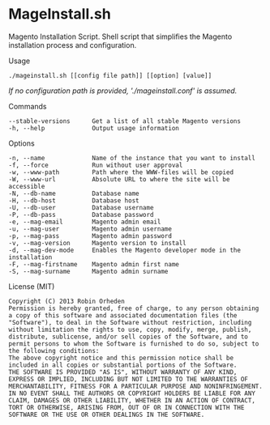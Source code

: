 MageInstall.sh
==============

Magento Installation Script. Shell script that simplifies the Magento installation process and configuration.

  Usage

    ./mageinstall.sh [[config file path]] [[option] [value]]

*If no configuration path is provided, './mageinstall.conf' is assumed.*

  Commands

    --stable-versions      Get a list of all stable Magento versions
    -h, --help             Output usage information

  Options
  
    -n, --name             Name of the instance that you want to install
    -f, --force            Run without user approval
    -w, --www-path         Path where the WWW-files will be copied
    -W, --www-url          Absolute URL to where the site will be accessible
    -N, --db-name          Database name
    -H, --db-host          Database host
    -U, --db-user          Database username
    -P, --db-pass          Database password
    -e, --mag-email        Magento admin email
    -u, --mag-user         Magento admin username
    -p, --mag-pass         Magento admin password
    -v, --mag-version      Magento version to install
    -d, --mag-dev-mode     Enables the Magento developer mode in the installation
    -F, --mag-firstname    Magento admin first name
    -S, --mag-surname      Magento admin surname

  License (MIT)
    
    Copyright (C) 2013 Robin Orheden
    Permission is hereby granted, free of charge, to any person obtaining a copy of this software and associated documentation files (the "Software"), to deal in the Software without restriction, including without limitation the rights to use, copy, modify, merge, publish, distribute, sublicense, and/or sell copies of the Software, and to permit persons to whom the Software is furnished to do so, subject to the following conditions:
    The above copyright notice and this permission notice shall be included in all copies or substantial portions of the Software.
    THE SOFTWARE IS PROVIDED "AS IS", WITHOUT WARRANTY OF ANY KIND, EXPRESS OR IMPLIED, INCLUDING BUT NOT LIMITED TO THE WARRANTIES OF MERCHANTABILITY, FITNESS FOR A PARTICULAR PURPOSE AND NONINFRINGEMENT. IN NO EVENT SHALL THE AUTHORS OR COPYRIGHT HOLDERS BE LIABLE FOR ANY CLAIM, DAMAGES OR OTHER LIABILITY, WHETHER IN AN ACTION OF CONTRACT, TORT OR OTHERWISE, ARISING FROM, OUT OF OR IN CONNECTION WITH THE SOFTWARE OR THE USE OR OTHER DEALINGS IN THE SOFTWARE.

